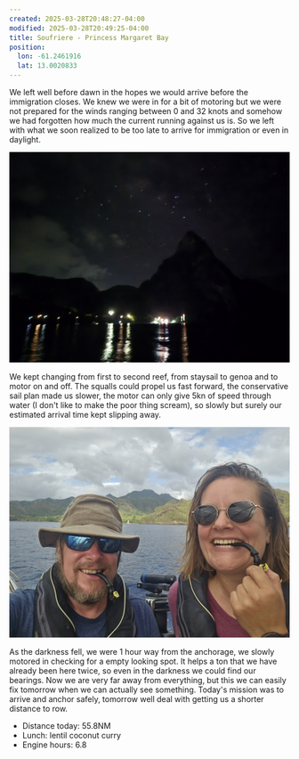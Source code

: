 ```yaml
---
created: 2025-03-28T20:48:27-04:00
modified: 2025-03-28T20:49:25-04:00
title: Soufriere - Princess Margaret Bay
position:
  lon: -61.2461916
  lat: 13.0020833
---
```


We left well before dawn in the hopes we would arrive before the immigration closes. We knew we were in for a bit of motoring but we were not prepared for the winds ranging between 0 and 32 knots and somehow we had forgotten how much the current running against us is. So we left with what we soon realized to be too late to arrive for immigration or even in daylight.

![Image](../2025/828d1c6f5be0348ec49bf50ebaaff6a4.jpg)

We kept changing from first to second reef, from staysail to genoa and to motor on and off. The squalls could propel us fast forward,  the conservative sail plan made us slower, the motor can only give 5kn of speed through water (I don't like to make the poor thing scream), so slowly but surely our estimated arrival time kept slipping away.

![Image](../2025/fbd38bcf571f0c8c10fb45b635a60757.jpg)

As the darkness fell, we were 1 hour way from the anchorage,  we slowly motored in checking for a empty looking spot. It helps a ton that we have already been here twice, so even in the darkness we could find our bearings. Now we are very far away from everything, but this we can easily fix tomorrow when we can actually see something. Today's mission was to arrive and anchor safely, tomorrow well deal with getting us a shorter distance to row.

* Distance today: 55.8NM
* Lunch: lentil coconut curry
* Engine hours: 6.8
